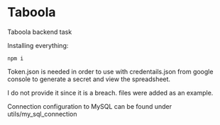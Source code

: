 # Taboola

Taboola backend task

Installing everything:

    npm i

Token.json is needed in order to use with credentails.json from google console to generate a secret and view the spreadsheet.

I do not provide it since it is a breach. files were added as an example.

Connection configuration to MySQL can be found under utils/my_sql_connection
